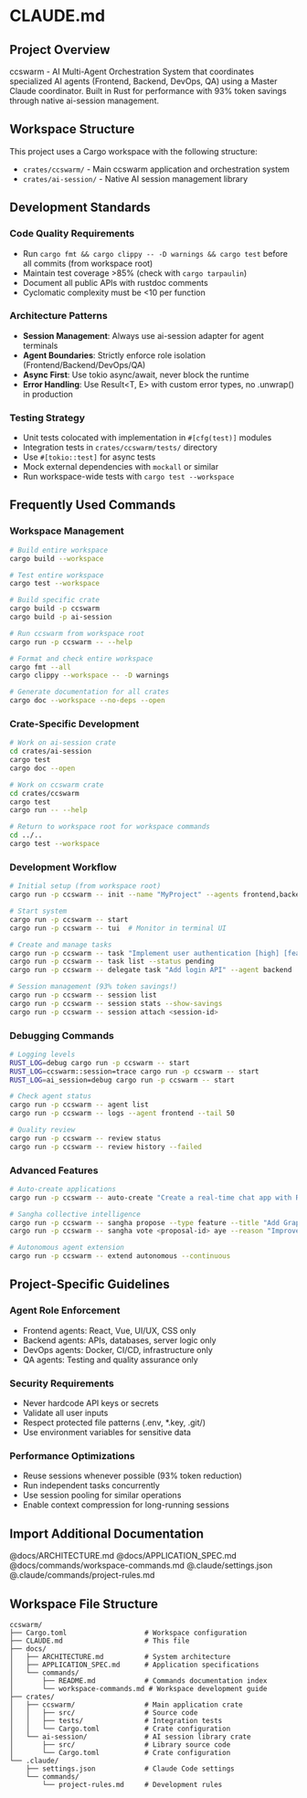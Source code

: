 # CLAUDE.md

## Project Overview

ccswarm - AI Multi-Agent Orchestration System that coordinates specialized AI agents (Frontend, Backend, DevOps, QA) using a Master Claude coordinator. Built in Rust for performance with 93% token savings through native ai-session management.

## Workspace Structure

This project uses a Cargo workspace with the following structure:
- `crates/ccswarm/` - Main ccswarm application and orchestration system
- `crates/ai-session/` - Native AI session management library

## Development Standards

### Code Quality Requirements
- Run `cargo fmt && cargo clippy -- -D warnings && cargo test` before all commits (from workspace root)
- Maintain test coverage >85% (check with `cargo tarpaulin`)
- Document all public APIs with rustdoc comments
- Cyclomatic complexity must be <10 per function

### Architecture Patterns
- **Session Management**: Always use ai-session adapter for agent terminals
- **Agent Boundaries**: Strictly enforce role isolation (Frontend/Backend/DevOps/QA)
- **Async First**: Use tokio async/await, never block the runtime
- **Error Handling**: Use Result<T, E> with custom error types, no .unwrap() in production

### Testing Strategy
- Unit tests colocated with implementation in `#[cfg(test)]` modules
- Integration tests in `crates/ccswarm/tests/` directory
- Use `#[tokio::test]` for async tests
- Mock external dependencies with `mockall` or similar
- Run workspace-wide tests with `cargo test --workspace`

## Frequently Used Commands

### Workspace Management
```bash
# Build entire workspace
cargo build --workspace

# Test entire workspace
cargo test --workspace

# Build specific crate
cargo build -p ccswarm
cargo build -p ai-session

# Run ccswarm from workspace root
cargo run -p ccswarm -- --help

# Format and check entire workspace
cargo fmt --all
cargo clippy --workspace -- -D warnings

# Generate documentation for all crates
cargo doc --workspace --no-deps --open
```

### Crate-Specific Development
```bash
# Work on ai-session crate
cd crates/ai-session
cargo test
cargo doc --open

# Work on ccswarm crate
cd crates/ccswarm
cargo test
cargo run -- --help

# Return to workspace root for workspace commands
cd ../..
cargo test --workspace
```

### Development Workflow
```bash
# Initial setup (from workspace root)
cargo run -p ccswarm -- init --name "MyProject" --agents frontend,backend

# Start system
cargo run -p ccswarm -- start
cargo run -p ccswarm -- tui  # Monitor in terminal UI

# Create and manage tasks
cargo run -p ccswarm -- task "Implement user authentication [high] [feature]"
cargo run -p ccswarm -- task list --status pending
cargo run -p ccswarm -- delegate task "Add login API" --agent backend

# Session management (93% token savings!)
cargo run -p ccswarm -- session list
cargo run -p ccswarm -- session stats --show-savings
cargo run -p ccswarm -- session attach <session-id>
```

### Debugging Commands
```bash
# Logging levels
RUST_LOG=debug cargo run -p ccswarm -- start
RUST_LOG=ccswarm::session=trace cargo run -p ccswarm -- start
RUST_LOG=ai_session=debug cargo run -p ccswarm -- start

# Check agent status
cargo run -p ccswarm -- agent list
cargo run -p ccswarm -- logs --agent frontend --tail 50

# Quality review
cargo run -p ccswarm -- review status
cargo run -p ccswarm -- review history --failed
```

### Advanced Features
```bash
# Auto-create applications
cargo run -p ccswarm -- auto-create "Create a real-time chat app with React and WebSockets"

# Sangha collective intelligence
cargo run -p ccswarm -- sangha propose --type feature --title "Add GraphQL support"
cargo run -p ccswarm -- sangha vote <proposal-id> aye --reason "Improves API flexibility"

# Autonomous agent extension
cargo run -p ccswarm -- extend autonomous --continuous
```

## Project-Specific Guidelines

### Agent Role Enforcement
- Frontend agents: React, Vue, UI/UX, CSS only
- Backend agents: APIs, databases, server logic only
- DevOps agents: Docker, CI/CD, infrastructure only
- QA agents: Testing and quality assurance only

### Security Requirements
- Never hardcode API keys or secrets
- Validate all user inputs
- Respect protected file patterns (.env, *.key, .git/)
- Use environment variables for sensitive data

### Performance Optimizations
- Reuse sessions whenever possible (93% token reduction)
- Run independent tasks concurrently
- Use session pooling for similar operations
- Enable context compression for long-running sessions

## Import Additional Documentation
@docs/ARCHITECTURE.md
@docs/APPLICATION_SPEC.md
@docs/commands/workspace-commands.md
@.claude/settings.json
@.claude/commands/project-rules.md

## Workspace File Structure
```
ccswarm/
├── Cargo.toml                   # Workspace configuration
├── CLAUDE.md                    # This file
├── docs/
│   ├── ARCHITECTURE.md          # System architecture
│   ├── APPLICATION_SPEC.md      # Application specifications
│   └── commands/
│       ├── README.md            # Commands documentation index
│       └── workspace-commands.md # Workspace development guide
├── crates/
│   ├── ccswarm/                 # Main application crate
│   │   ├── src/                 # Source code
│   │   ├── tests/               # Integration tests
│   │   └── Cargo.toml           # Crate configuration
│   └── ai-session/              # AI session library crate
│       ├── src/                 # Library source code
│       └── Cargo.toml           # Crate configuration
└── .claude/
    ├── settings.json            # Claude Code settings
    └── commands/
        └── project-rules.md     # Development rules
```